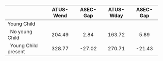 
|                      |    ATUS-Wend |     ASEC-Gap |    ATUS-Wday |     ASEC-Gap |
| -------------------- | :----------: | :----------: | :----------: | :----------: |
| Young Child          |              |              |              |              |
| &nbsp;&nbsp;No young Child |       204.49 |         2.84 |       163.72 |         5.89 |
| &nbsp;&nbsp;Young Child present |       328.77 |       -27.02 |       270.71 |       -21.43 |


